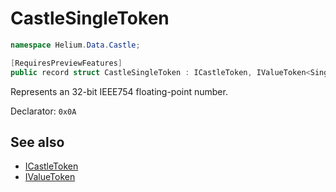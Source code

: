 # CastleSingleToken

~~~cs
namespace Helium.Data.Castle;

[RequiresPreviewFeatures]
public record struct CastleSingleToken : ICastleToken, IValueToken<Single>
~~~

Represents an 32-bit IEEE754 floating-point number.

Declarator: `0x0A`

## See also

- [ICastleToken](./icastletoken.md)
- [IValueToken](../../abstraction/ref/ivaluetoken.md)